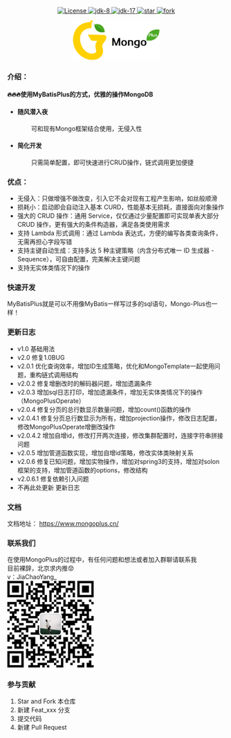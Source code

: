 <p align="center">
  <a href="https://gitee.com/anwena/mongo-plus/blob/master/LICENSE">
    <img src="https://img.shields.io/hexpm/l/plug.svg" alt="License">
  </a>
<a href="https://www.oracle.com/java/technologies/javase/javase-jdk8-downloads.html">
	<img src="https://img.shields.io/badge/JDK-8-green.svg" alt="jdk-8" />
</a>
<a target="_blank" href="https://www.oracle.com/java/technologies/javase/jdk17-archive-downloads.html">
	<img src="https://img.shields.io/badge/JDK-17-green.svg" alt="jdk-17" />
</a>
<a href='https://gitee.com/anwena/mongo-plus/stargazers'>
  <img src='https://gitee.com/anwena/mongo-plus/badge/star.svg?theme=dark' alt='star'/>
</a>
<a href='https://gitee.com/anwena/mongo-plus/members'>
  <img src='https://gitee.com/anwena/mongo-plus/badge/fork.svg?theme=dark' alt='fork'/>
</a>
</p>
<p style="text-align: center;">
<img style="width: 200px;display: inline-block;" src="logo.png" alt="MongoPlusLogo">
</p>

### 介绍：

#### 🔥🔥🔥使用MyBatisPlus的方式，优雅的操作MongoDB

* #### 随风潜入夜
  &nbsp;&nbsp;&nbsp;&nbsp;&nbsp;&nbsp;&nbsp;&nbsp;可和现有Mongo框架结合使用，无侵入性
* #### 简化开发
  &nbsp;&nbsp;&nbsp;&nbsp;&nbsp;&nbsp;&nbsp;&nbsp;只需简单配置，即可快速进行CRUD操作，链式调用更加便捷

### 优点：

* 无侵入：只做增强不做改变，引入它不会对现有工程产生影响，如丝般顺滑
* 损耗小：启动即会自动注入基本 CURD，性能基本无损耗，直接面向对象操作
* 强大的 CRUD 操作：通用 Service，仅仅通过少量配置即可实现单表大部分 CRUD 操作，更有强大的条件构造器，满足各类使用需求
* 支持 Lambda 形式调用：通过 Lambda 表达式，方便的编写各类查询条件，无需再担心字段写错
* 支持主键自动生成：支持多达 5 种主键策略（内含分布式唯一 ID 生成器 - Sequence），可自由配置，完美解决主键问题
* 支持无实体类情况下的操作

### 快速开发

MyBatisPlus就是可以不用像MyBatis一样写过多的sql语句，Mongo-Plus也一样！

###   更新日志
* v1.0      基础用法</br>
* v2.0      修复1.0BUG</br>
* v2.0.1    优化查询效率，增加ID生成策略，优化和MongoTemplate一起使用问题，重构链式调用结构</br>
* v2.0.2    修复增删改时的解码器问题，增加遗漏条件</br>
* v2.0.3    增加sql日志打印，增加遗漏条件，增加无实体类情况下的操作（MongoPlusOperate）</br>
* v2.0.4    修复分页的总行数显示数量问题，增加count()函数的操作</br>
* v2.0.4.1  修复分页总行数显示为所有，增加projection操作，修改日志配置，修改MongoPlusOperate增删改操作
* v2.0.4.2  增加自增id，修改打开两次连接，修改集群配置时，连接字符串拼接问题
* v2.0.5    增加管道函数实现，增加自增id策略，修改实体类映射关系
* v2.0.6    修复已知问题，增加实物操作，增加对spring3的支持，增加对solon框架的支持，增加管道函数的options，修改结构
* v2.0.6.1  修复依赖引入问题
* 不再此处更新 更新日志
### 文档
文档地址： https://www.mongoplus.cn/

### 联系我们
在使用MongoPlus的过程中，有任何问题和想法或者加入群聊请联系我</br>
目前裸辞，北京求内推😟</br>
v：JiaChaoYang_<br/>
<img src="wx.png" alt="微信">

###  参与贡献

1.  Star and Fork 本仓库
2.  新建 Feat_xxx 分支
3.  提交代码
4.  新建 Pull Request
